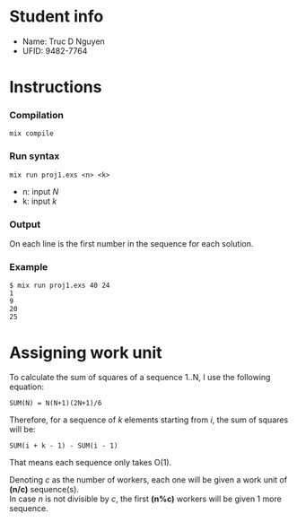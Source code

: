 # Student info
* Name: Truc D Nguyen
* UFID: 9482-7764

# Instructions
### Compilation
```
mix compile
```

### Run syntax
```
mix run proj1.exs <n> <k>
```
- n: input _N_
- k: input _k_

### Output 
On each line is the first number in the sequence for each solution.

### Example
```
$ mix run proj1.exs 40 24
1
9
20
25
```

# Assigning work unit
To calculate the sum of squares of a sequence 1..N, I use the following equation:
```
SUM(N) = N(N+1)(2N+1)/6
```
Therefore, for a sequence of _k_ elements starting from _i_, the sum of squares will be:
```
SUM(i + k - 1) - SUM(i - 1)
```
That means each sequence only takes O(1).

Denoting _c_ as the number of workers, each one will be given a work unit of **(n/c)** sequence(s).  
In case _n_ is not divisible by _c_, the first **(n%c)** workers will be given 1 more sequence.